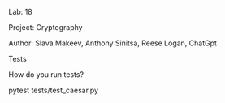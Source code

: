 Lab: 18

Project: Cryptography

Author: Slava Makeev, Anthony Sinitsa, Reese Logan, ChatGpt

Tests

How do you run tests?

pytest tests/test_caesar.py